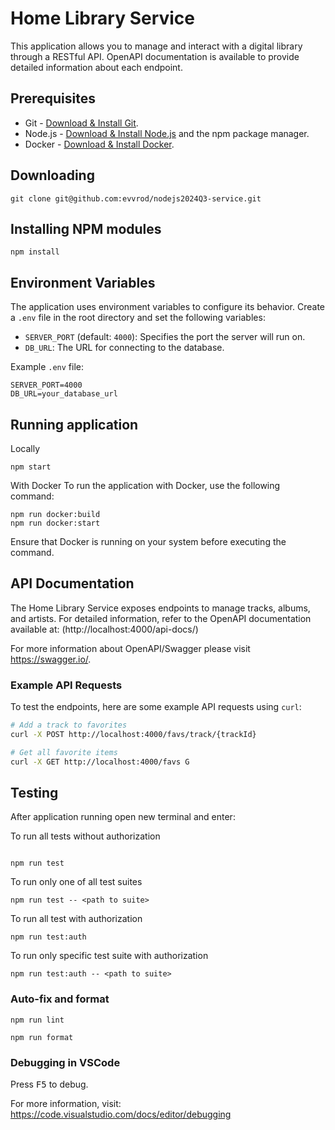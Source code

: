 # Home Library Service

This application allows you to manage and interact with a digital library through a RESTful API. OpenAPI documentation is available to provide detailed information about each endpoint.

## Prerequisites

- Git - [Download & Install Git](https://git-scm.com/downloads).
- Node.js - [Download & Install Node.js](https://nodejs.org/en/download/) and the npm package manager.
- Docker - [Download & Install Docker](https://www.docker.com).

## Downloading

```
git clone git@github.com:evvrod/nodejs2024Q3-service.git
```

## Installing NPM modules

```
npm install
```

## Environment Variables

The application uses environment variables to configure its behavior. Create a `.env` file in the root directory and set the following variables:

- `SERVER_PORT` (default: `4000`): Specifies the port the server will run on.
- `DB_URL`: The URL for connecting to the database.

Example `.env` file:

```env
SERVER_PORT=4000
DB_URL=your_database_url
```

## Running application
Locally
```
npm start
```

With Docker
To run the application with Docker, use the following command:

```
npm run docker:build
npm run docker:start
```

Ensure that Docker is running on your system before executing the command.

## API Documentation

The Home Library Service exposes endpoints to manage tracks, albums, and artists. For detailed information, refer to the OpenAPI documentation available at: (http://localhost:4000/api-docs/)

For more information about OpenAPI/Swagger please visit https://swagger.io/.

### Example API Requests

To test the endpoints, here are some example API requests using `curl`:

```bash
# Add a track to favorites
curl -X POST http://localhost:4000/favs/track/{trackId}

# Get all favorite items
curl -X GET http://localhost:4000/favs G
```

## Testing

After application running open new terminal and enter:

To run all tests without authorization

```

npm run test

```

To run only one of all test suites

```
npm run test -- <path to suite>
```

To run all test with authorization

```
npm run test:auth
```

To run only specific test suite with authorization

```
npm run test:auth -- <path to suite>
```

### Auto-fix and format

```
npm run lint
```

```
npm run format
```

### Debugging in VSCode

Press <kbd>F5</kbd> to debug.

For more information, visit: https://code.visualstudio.com/docs/editor/debugging
